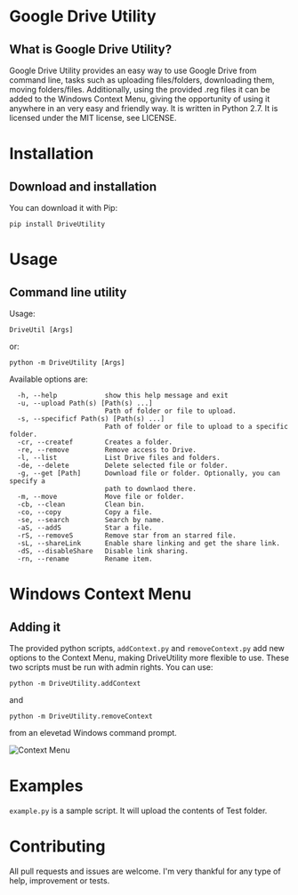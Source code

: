 # Google Drive Utility
## What is Google Drive Utility?
Google Drive Utility provides an easy way to use Google Drive from command line, tasks such as uploading files/folders, downloading them, moving folders/files. Additionally, using the provided .reg files it can be added to the Windows Context Menu, giving the opportunity of using it anywhere in an very easy and friendly way. It is written in Python 2.7. It is licensed under the MIT license, see LICENSE.

# Installation
## Download and installation
You can download it with Pip:
```
pip install DriveUtility
```

# Usage
## Command line utility
Usage:
```
DriveUtil [Args]
```
or:
```
python -m DriveUtility [Args]
```
Available options are:
```
  -h, --help            show this help message and exit
  -u, --upload Path(s) [Path(s) ...]
                        Path of folder or file to upload.
  -s, --specificf Path(s) [Path(s) ...]
                        Path of folder or file to upload to a specific folder.
  -cr, --createf        Creates a folder.
  -re, --remove         Remove access to Drive.
  -l, --list            List Drive files and folders.
  -de, --delete         Delete selected file or folder.
  -g, --get [Path]      Download file or folder. Optionally, you can specify a
                        path to downlaod there.
  -m, --move            Move file or folder.
  -cb, --clean          Clean bin.
  -co, --copy           Copy a file.
  -se, --search         Search by name.
  -aS, --addS           Star a file.
  -rS, --removeS        Remove star from an starred file.
  -sL, --shareLink      Enable share linking and get the share link.
  -dS, --disableShare   Disable link sharing.
  -rn, --rename         Rename item.
```

# Windows Context Menu
## Adding it
The provided python scripts, `addContext.py` and `removeContext.py` add new options to the Context Menu, making DriveUtility more flexible to use. These two scripts must be run with admin rights. You can use:
```
python -m DriveUtility.addContext
```
and
```
python -m DriveUtility.removeContext
```
from an elevetad Windows command prompt.

![Context Menu](https://i.imgur.com/DKaWEFH.gif)

# Examples
`example.py` is a sample script. It will upload the contents of Test folder.

# Contributing
All pull requests and issues are welcome. I'm very thankful for any type of help, improvement or tests.



